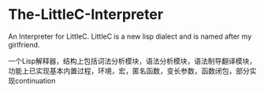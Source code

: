 The-LittleC-Interpreter
=======================

An Interpreter for LittleC. LittleC is a new lisp dialect and is named after my girlfriend.

一个Lisp解释器，结构上包括词法分析模块，语法分析模块，语法制导翻译模块，功能上已实现基本内置过程，环境，宏，匿名函数，变长参数，函数闭包，部分实现continuation